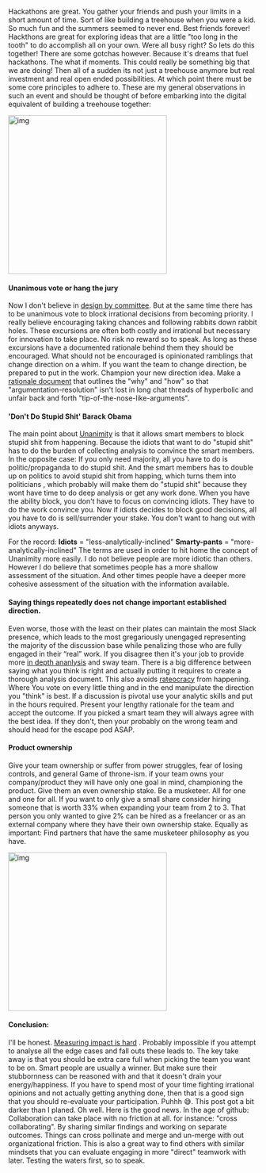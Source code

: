 Hackathons are great. You gather your friends and push your limits in a short amount of time. Sort of like building a treehouse when you were a kid. So much fun and the summers seemed to never end. Best friends forever! Hackthons are great for exploring ideas that are a little "too long in the tooth" to do accomplish all on your own. Were all busy right? So lets do this together! There are some gotchas however. Because it's dreams that fuel hackathons. The what if moments. This could really be something big that we are doing! Then all of a sudden its not just a treehouse anymore but real investment and real open ended possibilities. At which point there must be some core principles to adhere to. These are my general observations in such an event and should be thought of before embarking into the digital equivalent of building a treehouse together:

<img width="320" alt="img" src="http://kidsactivitiesblog.com/wp-content/uploads/2014/12/extreme-tree-house-Kids-Activities-Blog.jpg">

#### Unanimous vote or hang the jury
Now I don't believe in [design by committee](https://www.smashingmagazine.com/2010/06/why-design-by-commitee-should-die/). But at the same time there has to be unanimous vote to block irrational decisions from becoming priority. I really believe encouraging taking chances and following rabbits down rabbit holes. These excursions are often both costly and irrational but necessary for innovation to take place. No risk no reward so to speak. As long as these excursions have a documented rationale behind them they should be encouraged. What should not be encouraged is opinionated ramblings that change direction on a whim. If you want the team to change direction, be prepared to put in the work. Champion your new direction idea. Make a [rationale document](https://en.wikipedia.org/wiki/Rationale)  that outlines the "why" and "how" so that "argumentation-resolution" isn't lost in long chat threads of hyperbolic and unfair back and forth "tip-of-the-nose-like-arguments". 

#### 'Don't Do Stupid Shit' Barack Obama
The main point about [Unanimity](https://en.wikipedia.org/wiki/Unanimity) is that it allows smart members to block stupid shit from happening. Because the idiots that want to do "stupid shit" has to do the burden of collecting analysis to convince the smart members. In the opposite case: If you only need majority, all you have to do is politic/propaganda to do stupid shit. And the smart members has to double up on politics to avoid stupid shit from happing, which turns them into politicians , which probably will make them do "stupid shit" because they wont have time to do deep analysis or get any work done. When you have the ability block, you don't have to focus on convincing idiots. They have to do the work convince you. Now if idiots decides to block good decisions, all you have to do is sell/surrender your stake. You don't want to hang out with idiots anyways. 

For the record: **Idiots** = "less-analytically-inclined" **Smarty-pants** = "more-analytically-inclined" The terms are used in order to hit home the concept of Unanimity more easily. I do not believe people are more idiotic than others. However I do believe that sometimes people has a more shallow assessment of the situation. And other times people have a deeper more cohesive assessment of the situation with the information available. 

#### Saying things repeatedly does not change important established direction.
Even worse, those with the least on their plates can maintain the most Slack presence, which leads to the most gregariously unengaged representing the majority of the discussion base while penalizing those who are fully engaged in their “real” work. If you disagree then it's your job to provide more  [in depth ananlysis](https://en.wikipedia.org/wiki/White_paper)  and sway team. There is a big difference between saying what you think is right and actually putting it requires to create a thorough analysis document. This also avoids [rateocracy](https://www.brunswickgroup.com/publications/brunswick-review/issue-9/rateocracy/)  from happening. Where You vote on every little thing and in the end manipulate the direction you "think" is best. If a discussion is pivotal use your analytic skills and put in the hours required. Present your lengthy rationale for the team and accept the outcome. If you picked a smart team they will always agree with the best idea. If they don't, then your probably on the wrong team and should head for the escape pod ASAP.

#### Product ownership
Give your team ownership or suffer from power struggles, fear of losing controls, and general Game of throne-ism. if your team owns your company/product they will have only one goal in mind, championing the product. Give them an even ownership stake. Be a musketeer. All for one and one for all. If you want to only give a small share consider hiring someone that is worth 33% when expanding your team from 2 to 3. That person you only wanted to give 2% can be hired as a freelancer or as an external company where they have their own ownership stake. Equally as important: Find partners that have the same musketeer philosophy as you have. 

<img width="320" alt="img" src="http://pm1.narvii.com/6085/f90aab63149aa8ff48bc675c4a097547ea5605c4_hq.jpg">

#### Conclusion:
I'll be honest. [Measuring impact is hard](https://www.producthunt.com/posts/mastly-equity-as-a-service) . Probably impossible if you attempt to analyse all the edge cases and fall outs these leads to. The key take away is that you should be extra care full when picking the team you want to be on. Smart people are usually a winner. But make sure their stubbornness can be reasoned with and that it doesn't drain your energy/happiness. If you have to spend most of your time fighting irrational opinions and not actually getting anything done, then that is a good sign that you should re-evaluate your participation. Puhhh 😅. This post got a bit darker than I planed. Oh well. Here is the good news. In the age of github: Collaboration can take place with no friction at all. for instance: "cross collaborating". By sharing similar findings and working on separate outcomes. Things can cross pollinate and merge and un-merge with out organizational friction. This is also a great way to find others with similar mindsets that you can evaluate engaging in more "direct" teamwork with later. Testing the waters first, so to speak. 


